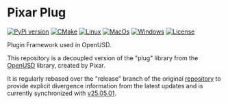 # Pixar Plug

[![PyPi version](https://img.shields.io/pypi/v/pxr-plug.svg?logo=pypi&label=PyPI&logoColor=gold)](https://pypi.python.org/pypi/pxr-plug)
[![CMake](https://img.shields.io/badge/CMake-3.21...3.31-blue.svg?logo=CMake&logoColor=blue)](https://cmake.org)
[![Linux](https://github.com/untwine/pxr-plug/actions/workflows/linux.yml/badge.svg?branch=main)](https://github.com/untwine/pxr-plug/actions/workflows/linux.yml)
[![MacOs](https://github.com/untwine/pxr-plug/actions/workflows/macos.yml/badge.svg?branch=main)](https://github.com/untwine/pxr-plug/actions/workflows/macos.yml)
[![Windows](https://github.com/untwine/pxr-plug/actions/workflows/windows.yml/badge.svg?branch=main)](https://github.com/untwine/pxr-plug/actions/workflows/windows.yml)
[![License](https://img.shields.io/badge/License-TOST-yellow.svg)](https://github.com/untwine/pxr-plug/blob/main/LICENSE.txt)

Plugin Framework used in OpenUSD.

This repository is a decoupled version of the "plug" library from the
[OpenUSD](https://graphics.pixar.com/usd/release/index.html) library, created
by Pixar.

It is regularly rebased over the "release" branch of the original
[repository](https://github.com/PixarAnimationStudios/OpenUSD) to provide
explicit divergence information from the latest updates and is currently
synchronized with
[v25.05.01](https://github.com/PixarAnimationStudios/OpenUSD/releases/tag/v25.05.01).
